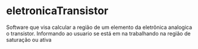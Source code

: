 eletronicaTransistor
====================

Software que visa calcular a região de um elemento da eletrônica analogica o transistor. Informando ao usuario se está em na trabalhando na região de saturação ou ativa
